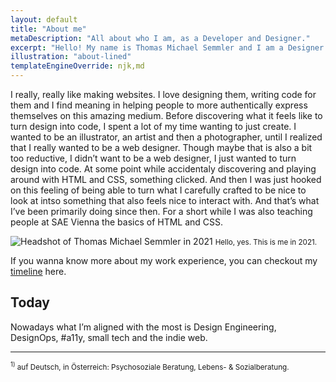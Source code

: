 ```yaml
---
layout: default
title: "About me"
metaDescription: "All about who I am, as a Developer and Designer."
excerpt: "Hello! My name is Thomas Michael Semmler and I am a Designer & Developer, Meditation & Mindfulness Teacher, and Counsellor in Training under Supervision<sup>1</sup> fom Vienna, Austria."
illustration: "about-lined"
templateEngineOverride: njk,md
---
```


I really, really like making websites. I love designing them, writing code for them and I find meaning in helping people to more authentically express themselves on this amazing medium. Before discovering what it feels like to turn design into code, I spent a lot of my time wanting to just create. I wanted to be an illustrator, an artist and then a photographer, until I realized that I really wanted to be a web designer. Though maybe that is also a bit too reductive, I didn’t want to be a web designer, I just wanted to turn design into code. At some point while accidentaly discovering and playing around with HTML and CSS, something clicked. And then I was just hooked on this feeling of being able to turn what I carefully crafted to be nice to look at intso something that also feels nice to interact with. And that’s what I’ve been primarily doing since then. For a short while I was also teaching people at SAE Vienna the basics of HTML and CSS.

<aside>
    <img class="portrait" src="{{ '/assets/img/portrait.jpg' | url }}" srcset="{{ '/assets/img/portrait.jpg' | url }}, {{ '/assets/img/portrait@2x.jpg' | url }} 2x" alt="Headshot of Thomas Michael Semmler in 2021">
    <small>Hello, yes. This is me in 2021.</small>
</aside>

If you wanna know more about my work experience, you can checkout my [timeline](/work) here.

## Today

Nowadays what I’m aligned with the most is Design Engineering, DesignOps, #a11y, small tech and the indie web.

***

<small id="footnote"><sup>1)</sup> auf Deutsch, in Österreich: Psychosoziale Beratung, Lebens- & Sozialberatung.</small>